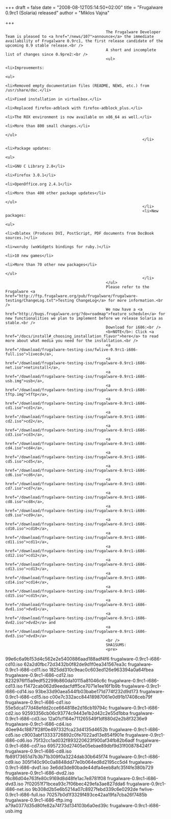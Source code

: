 
+++
draft = false
date = "2008-08-12T05:14:50+02:00"
title = "Frugalware 0.9rc1 (Solaria) released"
author = "Miklos Vajna"

+++

                                                The Frugalware Developer Team is pleased to <a href="/news/107">announce</a> the immediate availability of Frugalware 0.9rc1, the first release candidate of the upcoming 0.9 stable release.<br />
                                                A short and incomplete list of changes since 0.9pre2:<br />
                                                <ul>
                                                                <li>Improvements:
                                                                                <ul>
                                                                                                <li>Removed empty documentation files (README, NEWS, etc.) from /usr/share/doc.</li>
                                                                                                <li>Fixed installation in virtualbox.</li>
                                                                                                <li>Replaced firefox-adblock with firefox-adblock_plus.</li>
                                                                                                <li>The ROX environment is now available on x86_64 as well.</li>
                                                                                                <li>More than 800 small changes.</li>
                                                                                </ul>
                                                                </li>
                                                                <li>Package updates:
                                                                                <ul>
                                                                                                <li>GNU C Library 2.8</li>
                                                                                                <li>Firefox 3.0.1</li>
                                                                                                <li>OpenOffice.org 2.4.1</li>
                                                                                                <li>More than 400 other package updates</li>
                                                                                </ul>
                                                                </li>
                                                                <li>New packages:
                                                                                <ul>
                                                                                                <li>dblatex (Produces DVI, PostScript, PDF documents from DocBook sources.)</li>
                                                                                                <li>wxruby (wxWidgets bindings for ruby.)</li>
                                                                                                <li>10 new games</li>
                                                                                                <li>More than 70 other new packages</li>
                                                                                </ul>
                                                                </li>
                                                </ul>
                                                Please refer to the Frugalware <a href="http://ftp.frugalware.org/pub/frugalware/frugalware-testing/ChangeLog.txt">Testing ChangeLog</a> for more information.<br />
                                                We now have a <a href="http://bugs.frugalware.org/?do=roadmap">feature schedule</a> for new functionalities we plan to implement before we release Solaria as stable.<br />
                                                Download for i686:<br />
                                                <b>NOTE</b>: Click <a href="/docs/install#_choosing_installation_flavor">here</a> to read more about what media you need for the installation.<br />
                                                <a href="/download/frugalware-testing-iso/fwlive-0.9rc1-i686-full.iso">livecd</a>,
                                                <a href="/download/frugalware-testing-iso/frugalware-0.9rc1-i686-net.iso">netinstall</a>,
                                                <a href="/download/frugalware-testing-iso/frugalware-0.9rc1-i686-usb.img">usb</a>,
                                                <a href="/download/frugalware-testing-iso/frugalware-0.9rc1-i686-tftp.img">tftp</a>,
                                                <a href="/download/frugalware-testing-iso/frugalware-0.9rc1-i686-cd1.iso">cd1</a>,
                                                <a href="/download/frugalware-testing-iso/frugalware-0.9rc1-i686-cd2.iso">cd2</a>,
                                                <a href="/download/frugalware-testing-iso/frugalware-0.9rc1-i686-cd3.iso">cd3</a>,
                                                <a href="/download/frugalware-testing-iso/frugalware-0.9rc1-i686-cd4.iso">cd4</a>,
                                                <a href="/download/frugalware-testing-iso/frugalware-0.9rc1-i686-cd5.iso">cd5</a>,
                                                <a href="/download/frugalware-testing-iso/frugalware-0.9rc1-i686-cd6.iso">cd6</a>,
                                                <a href="/download/frugalware-testing-iso/frugalware-0.9rc1-i686-cd7.iso">cd7</a>,
                                                <a href="/download/frugalware-testing-iso/frugalware-0.9rc1-i686-cd8.iso">cd8</a>,
                                                <a href="/download/frugalware-testing-iso/frugalware-0.9rc1-i686-cd9.iso">cd9</a>,
                                                <a href="/download/frugalware-testing-iso/frugalware-0.9rc1-i686-cd10.iso">cd10</a>,
                                                <a href="/download/frugalware-testing-iso/frugalware-0.9rc1-i686-cd11.iso">cd11</a>,
                                                <a href="/download/frugalware-testing-iso/frugalware-0.9rc1-i686-cd12.iso">cd12</a>,
                                                <a href="/download/frugalware-testing-iso/frugalware-0.9rc1-i686-cd13.iso">cd13</a>,
                                                <a href="/download/frugalware-testing-iso/frugalware-0.9rc1-i686-cd14.iso">cd14</a>,
                                                <a href="/download/frugalware-testing-iso/frugalware-0.9rc1-i686-cd15.iso">cd15</a>,
                                                <a href="/download/frugalware-testing-iso/frugalware-0.9rc1-i686-dvd1.iso">dvd1</a>,
                                                <a href="/download/frugalware-testing-iso/frugalware-0.9rc1-i686-dvd2.iso">dvd2</a> and
                                                <a href="/download/frugalware-testing-iso/frugalware-0.9rc1-i686-dvd3.iso">dvd3</a>
                                                <br />
                                                SHA1SUMS:
                                                <pre>
99e6c6a9b153d4c562e2e5400886aad188adf4f6  frugalware-0.9rc1-i686-cd10.iso
62a2d0fbc72d3432b0f82de9d1f0ea341567ea3c  frugalware-0.9rc1-i686-cd11.iso
1825dd310c9eac0c603ed126e963394a0a64fbea  frugalware-0.9rc1-i686-cd12.iso
8232976f15a9edf52299b860da10115a81046c6c  frugalware-0.9rc1-i686-cd13.iso
f1472cab062d9eedacfdff5ce7071e1ee16f1b9b  frugalware-0.9rc1-i686-cd14.iso
93be33d90aea544fb03babe171d774f232d9d173  frugalware-0.9rc1-i686-cd15.iso
c00e7c332acc84418987061e0d91b17408ceb79f  frugalware-0.9rc1-i686-cd1.iso
55e5dca177d48efdd2cce664818e2d16cb19794c  frugalware-0.9rc1-i686-cd2.iso
92593356cb06c93774c9443e1b2d42c2e55d1bba  frugalware-0.9rc1-i686-cd3.iso
12a01cf164e711265549f1df880d2e2b8f3236e9  frugalware-0.9rc1-i686-cd4.iso
40ee94c18871f28f0e497332fca23d4135d4652b  frugalware-0.9rc1-i686-cd5.iso
c9003abf13333726892c0fe7022ad13e854f901e  frugalware-0.9rc1-i686-cd6.iso
75f32cc1ad032f893220623f900af34fb82b6adf  frugalware-0.9rc1-i686-cd7.iso
6957230d27405e05ebae89dbf9d31f00878424f7  frugalware-0.9rc1-i686-cd8.iso
fb89173651d7b3b71b309f0a3224dab30b645f74  frugalware-0.9rc1-i686-cd9.iso
305f140c90c0a8848dd77e0b064ed8d2195cc5d4  frugalware-0.9rc1-i686-dvd1.iso
3e6dd3de80bade44dfa4eeb8afc35f4fe380b729  frugalware-0.9rc1-i686-dvd2.iso
f6c86d04e763fe80c9169d8d48fe1ac7e8781f08  frugalware-0.9rc1-i686-dvd3.iso
7f02051f71bcea93c7f06bec429efa3ae827dda6  frugalware-0.9rc1-i686-net.iso
9b308d2b5e6b5214a07c8927febd339c6e0292de  fwlive-0.9rc1-i686-full.iso
70257b0d1f3329f493ce42aa19fa7cba26f7485b  frugalware-0.9rc1-i686-tftp.img
a79a0377d35d80fe82a74f73d134103b6a0ed39c  frugalware-0.9rc1-i686-usb.img
                                                </pre>
                                                
                                